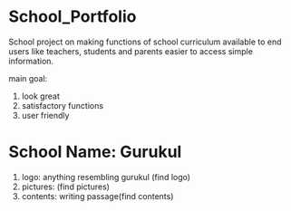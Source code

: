 # School_Portfolio
School project on making functions of school curriculum available to end users like teachers, students and parents easier to access simple information. 


main goal:
  1. look great
  2. satisfactory functions
  3. user friendly



# School Name: Gurukul
1. logo: anything resembling gurukul (find logo)
2. pictures: (find pictures)
3. contents: writing passage(find contents) 
